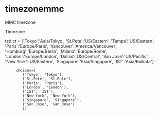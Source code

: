 # timezonemmc
MMC timezone

Timezone

tzdict = {'Tokyo':'Asia/Tokyo', 
            'St.Pete':'US/Eastern',
            'Tampa':'US/Eastern',
            'Paris':'Europe/Paris', 
            'Vancouver':'America/Vancouver',
            'Homburg':'Europe/Berlin',
            'Milano':'Europe/Rome',
            'London':'Europe/London',
            'Dallas':'US/Central',
            'San Jose':'US/Pacific',
            'New York':'US/Eastern',
            'Singapore':'Asia/Singapore',
            'IST':'Asia/Kolkata'} 


         choices=[
            ('Tokyo', 'Tokyo'),
            ('St.Pete', 'St.Pete'),
            ('Paris', 'Paris'),
            ('London', 'London'),
            ('IST', 'IST'),
            ('New York', 'New York'),
            ('Singapore', 'Singapore'),
            ('San Jose', 'San Jose')
            ])           